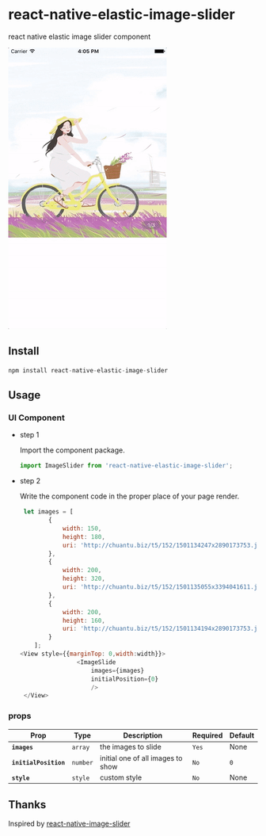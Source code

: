 # react-native-elastic-image-slider

react native elastic image slider component

![emoticons](docs/demo.gif)

## Install

```js
npm install react-native-elastic-image-slider
```

## Usage

### UI Component

- step 1

	Import the component package.
	
	```js
	import ImageSlider from 'react-native-elastic-image-slider';
	```
- step 2

	Write the component code in the proper place of your page render.
	
	```js
	 let images = [
            {
                width: 150,
                height: 180,
                uri: 'http://chuantu.biz/t5/152/1501134247x2890173753.jpg'
            },
            {
                width: 200,
                height: 320,
                uri: 'http://chuantu.biz/t5/152/1501135055x3394041611.jpg'
            },
            {
                width: 200,
                height: 160,
                uri: 'http://chuantu.biz/t5/152/1501134194x2890173753.jpg'
            }
        ];
	<View style={{marginTop: 0,width:width}}>
                    <ImageSlide
                        images={images}
                        initialPosition={0}
                        />
     </View>
    ```
	
	
### props

| Prop | Type | Description | Required | Default |
|---|---|---|---|---|
|**`images`**|`array`| the images to slide |`Yes`|None|
|**`initialPosition`**|`number`| initial one of all images to show|`No`|`0`|
|**`style`**|`style`| custom style|`No`| None |
	
##	Thanks

Inspired by [react-native-image-slider](https://github.com/PaulBGD/react-native-image-slider)
